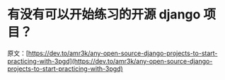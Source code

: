 # 有没有可以开始练习的开源 django 项目？

原文：[https://dev.to/amr3k/any-open-source-django-projects-to-start-practicing-with-3pgd](https://dev.to/amr3k/any-open-source-django-projects-to-start-practicing-with-3pgd)